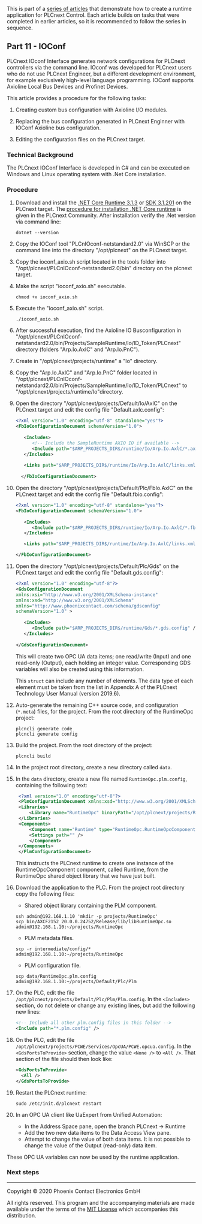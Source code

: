 This is part of a [series of articles](https://github.com/PLCnext/SampleRuntime) that demonstrate how to create a runtime application for PLCnext Control. Each article builds on tasks that were completed in earlier articles, so it is recommended to follow the series in sequence.

## Part 11 - IOConf

PLCnext IOconf Interface generates network configurations for PLCnext controllers via the command line. IOconf was developed for PLCnext users who do not use PLCnext Engineer, but a different development environment, for example exclusively high-level language programming. IOConf supports Axioline Local Bus Devices and Profinet Devices.

This article provides a procedure for the following tasks:

1. Creating custom bus configuration with Axioline I/O modules.

1. Replacing the bus configuration generated in PLCnext Enginner with IOConf Axioline bus configuration.

1. Editing the configuration files on the PLCnext target.


### Technical Background

The PLCnext IOConf Interface is developed in C# and can be executed on Windows and Linux operating system with .Net Core installation.  

### Procedure

1. Download and install the [.NET Core Runtime 3.1.3](https://dotnet.microsoft.com/download/dotnet-core/thank-you/runtime-3.1.3-linux-arm32-binaries) or [SDK 3.1.201](https://dotnet.microsoft.com/download/dotnet-core/thank-you/sdk-3.1.201-linux-arm32-binaries) on the PLCnext target. 
The [procedure for installation .NET Core runtime](https://www.plcnext-community.net/en/hn-makers-blog/424-install-the-net-core-runtime-3-0-0-on-the-axc-f-2152.html#comment-108) is given in the PLCnext Community.
After installation verify the .Net version via command line:
   
   ```
   dotnet --version
   ```

1. Copy the IOConf tool "PLCnIOconf-netstandard2.0" via WinSCP or the command line into the directory "/opt/plcnext" on the PLCnext target. 

1. Copy the ioconf_axio.sh script located in the tools folder into "/opt/plcnext/PLCnIOconf-netstandard2.0/bin" directory on the plcnext target.

1. Make the script "ioconf_axio.sh" executable.

   ```
   chmod +x ioconf_axio.sh
   ```
1. Execute the "ioconf_axio.sh" script.

   ```
   ./ioconf_axio.sh
   ```
   
1. After successful execution, find the Axioline IO Busconfiguration in "/opt/plcnext/PLCnIOconf-netstandard2.0/bin/Projects/SampleRuntime/Io/ID_Token/PLCnext" directory (folders "Arp.Io.AxlC" and "Arp.Io.PnC").

1. Create in "/opt/plcnext/projects/runtime" a "Io" directory.

1. Copy the "Arp.Io.AxlC" and "Arp.Io.PnC" folder located in "/opt/plcnext/PLCnIOconf-netstandard2.0/bin/Projects/SampleRuntime/Io/ID_Token/PLCnext" to "/opt/plcnext/projects/runtime/Io"directory.

1. Open the directory "/opt/plcnext/projects/Default/Io/AxlC" on the PLCnext target and edit the config file "Default.axlc.config":

   ```xml
   <?xml version="1.0" encoding="utf-8" standalone="yes"?>
   <FbIoConfigurationDocument schemaVersion="1.0">
  
      <Includes>
         <!-- Include the SampleRuntime AXIO IO if available -->
         <Include path="$ARP_PROJECTS_DIR$/runtime/Io/Arp.Io.AxlC/*.axlc.config" />  
      </Includes>
  
      <Links path="$ARP_PROJECTS_DIR$/runtime/Io/Arp.Io.AxlC/links.xml" probe="true" />
      
     </FbIoConfigurationDocument>
   ```

1. Open the directory "/opt/plcnext/projects/Default/Plc/FbIo.AxlC" on the PLCnext target and edit the config file "Default.fbio.config":

   ```xml
   <?xml version="1.0" encoding="utf-8" standalone="yes"?>
   <FbIoConfigurationDocument schemaVersion="1.0">
  
      <Includes>
         <Include path="$ARP_PROJECTS_DIR$/runtime/Io/Arp.Io.AxlC/*.fbio.config" />  
      </Includes>

      <Links path="$ARP_PROJECTS_DIR$/runtime/Io/Arp.Io.AxlC/links.xml" probe="true" />

   </FbIoConfigurationDocument>
   ```
   
1. Open the directory "/opt/plcnext/projects/Default/Plc/Gds" on the PLCnext target and edit the config file "Default.gds.config":

   ```xml
   <?xml version="1.0" encoding="utf-8"?>
   <GdsConfigurationDocument 
   xmlns:xsi="http://www.w3.org/2001/XMLSchema-instance" 
   xmlns:xsd="http://www.w3.org/2001/XMLSchema" 
   xmlns="http://www.phoenixcontact.com/schema/gdsconfig"
   schemaVersion="1.0" >
  
      <Includes>
         <Include path="$ARP_PROJECTS_DIR$/runtime/Gds/*.gds.config" />
      </Includes>
  
   </GdsConfigurationDocument>
   ```
   This will create two OPC UA data items; one read/write (Input) and one read-only (Output), each holding an integer value. Corresponding GDS variables will also be created using this information.

   This `struct` can include any number of elements. The data type of each element must be taken from the list in Appendix A of the PLCnext Technology User Manual (version 2019.6).

1. Auto-generate the remaining C++ source code, and configuration (`*.meta`) files, for the project. From the root directory of the RuntimeOpc project:

   ```
   plcncli generate code
   plcncli generate config
   ```

1. Build the project. From the root directory of the project:

   ```
   plcncli build
   ```

1. In the project root directory, create a new directory called `data`.

1. In the `data` directory, create a new file named `RuntimeOpc.plm.config`, containing the following text:

   ```xml
    <?xml version="1.0" encoding="utf-8"?>
    <PlmConfigurationDocument xmlns:xsd="http://www.w3.org/2001/XMLSchema" xmlns:xsi="http://www.w3.org/2001/XMLSchema-instance" schemaVersion="1.3" xmlns="http://www.phoenixcontact.com/schema/plmconfig">
    <Libraries>
        <Library name="RuntimeOpc" binaryPath="/opt/plcnext/projects/RuntimeOpc/libRuntimeOpc.so" />
    </Libraries>
    <Components>
        <Component name="Runtime" type="RuntimeOpc.RuntimeOpcComponent" library="RuntimeOpc">
        <Settings path="" />
        </Component>
    </Components>
    </PlmConfigurationDocument>
   ```

   This instructs the PLCnext runtime to create one instance of the RuntimeOpcComponent component, called Runtime, from the RuntimeOpc shared object library that we have just built.

1. Download the application to the PLC. From the project root directory copy the following files:

   - Shared object library containing the PLM component.

   ```
   ssh admin@192.168.1.10 'mkdir -p projects/RuntimeOpc'
   scp bin/AXCF2152_20.0.0.24752/Release/lib/libRuntimeOpc.so admin@192.168.1.10:~/projects/RuntimeOpc
   ```

   - PLM metadata files.

   ```
   scp -r intermediate/config/* admin@192.168.1.10:~/projects/RuntimeOpc
   ```

   - PLM configuration file.

   ```
   scp data/RuntimeOpc.plm.config admin@192.168.1.10:~/projects/Default/Plc/Plm
   ```

1. On the PLC, edit the file `/opt/plcnext/projects/Default/Plc/Plm/Plm.config`. In the `<Includes>` section, do not delete or change any existing lines, but add the following new lines:
   ```xml
   <!-- Include all other plm.config files in this folder -->
   <Include path="*.plm.config" />
   ```

1. On the PLC, edit the file `/opt/plcnext/projects/PCWE/Services/OpcUA/PCWE.opcua.config`. In the `<GdsPortsToProvide>` section, change the value `<None />` to `<All />`. That section of the file should then look like:

   ```xml
   <GdsPortsToProvide>
     <All />
   </GdsPortsToProvide>
   ```

1. Restart the PLCnext runtime:

   ```
   sudo /etc/init.d/plcnext restart
   ```

1. In an OPC UA client like UaExpert from Unified Automation:
   - In the Address Space pane, open the branch PLCnext -> Runtime
   - Add the two new data items to the Data Access View pane.
   - Attempt to change the value of both data items. It is not possible to change the value of the Output (read-only) data item.

These OPC UA variables can now be used by the runtime application.

### Next steps

---

Copyright © 2020 Phoenix Contact Electronics GmbH

All rights reserved. This program and the accompanying materials are made available under the terms of the [MIT License](http://opensource.org/licenses/MIT) which accompanies this distribution.
